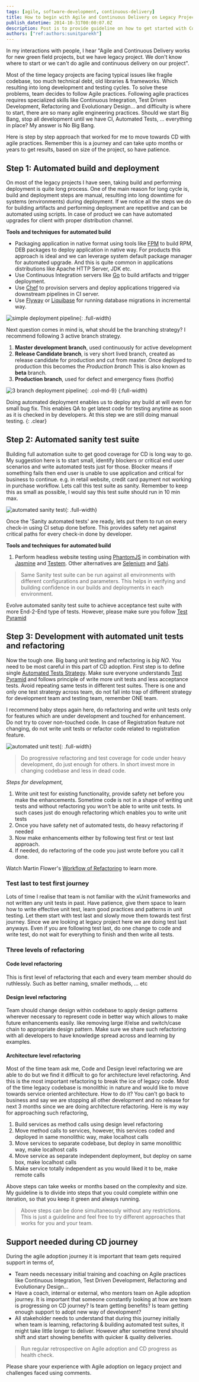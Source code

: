 ```yaml
---
tags: [agile, software-development, continuous-delivery]
title: How to begin with Agile and Continuous Delivery on Legacy Projects?
publish_datetime: 2014-10-31T00:00:07.0Z
description: Post is to provide guideline on how to get started with Continuous Delivery on Legacy Projects. "Agile and Continuous Delivery works for new green field projects, but we have legacy project. We don't to where to start or we can't do agile".
authors: ["ref:authors:sunitparekh"]
---
```


In my interactions with people, I hear "Agile and Continuous Delivery works for new green field projects, but we have legacy project. We don't know where to start or we can't do agile and continuous delivery on our project". 

Most of the time legacy projects are facing typical issues like fragile codebase, too much technical debt, old libraries &amp; frameworks. Which resulting into long development and testing cycles. To solve these problems, team decides to follow Agile practices. Following agile practices requires specialized skills like Continuous Integration, Test Driven Development, Refactoring and Evolutionary Design... and difficulty is where to start, there are so many agile engineering practices. Should we start Big Bang, stop all development until we have CI, Automated Tests, ... everything in place? My answer is No Big Bang.

Here is step by step approach that worked for me to move towards CD with agile practices. Remember this is a journey and can take upto months or years to get results, based on size of the project, so have patience.



## Step 1: Automated build and deployment

On most of the legacy projects I have seen, taking build and performing deployment is quite long process. One of the main reason for long cycle is, build and deployment steps are manual, resulting into long downtime for systems (environments) during deployment. If we notice all the steps we do for building artifacts and performing deployment are repetitive and can be automated using scripts. In case of product we can have automated upgrades for client with proper distribution channel.

**Tools and techniques for automated build**

- Packaging application in native format using tools like [FPM](https://github.com/jordansissel/fpm) to build RPM, DEB packages to deploy application in native way. For products this approach is ideal and we can leverage system default package manager for automated upgrade. And this is quite common in applications distributions like Apache HTTP Server, JDK etc. 
- Use Continuous Integration servers like [Go](http://www.go.cd/) to build artifacts and trigger deployment.
- Use [Chef](http://www.getchef.com/chef/) to provision servers and deploy applications triggered via downstream pipelines in CI server.
- Use [Flyway](http://flywaydb.org/) or [Liquibase](http://www.liquibase.org/) for running database migrations in incremental way.


![simple deployment pipeline](ref:images:posts/agile-continuous-delivery-on-legacy-projects/images/simple-pipeline.svg){: .full-width}


Next question comes in mind is, what should be the branching strategy? I recommend following 3 active branch strategy. 

1. **Master development branch**, used continuously for active development
2. **Release Candidate branch**, is very short lived branch, created as release candidate for production and cut from master. Once deployed to production this becomes the _Production branch_ This is also known as **beta** branch. 
3. **Production branch**, used for defect and emergency fixes (hotfix)



![3 branch deployment pipeline](ref:images:posts/agile-continuous-delivery-on-legacy-projects/images/3-branch-pipeline.svg){: .col-md-9}
{:full-width}


Doing automated deployment enables us to deploy any build at will even for small bug fix. This enables QA to get latest code for testing anytime as soon as it is checked in by developers. At this step we are still doing manual testing. 
{: .clear}

## Step 2: Automated sanity test suite

Building full automation suite to get good coverage for CD is long way to go. My suggestion here is to start small, identify blockers or critical end user scenarios and write automated tests just for those. Blocker means if something fails then end user is unable to use application and critical for business to continue. e.g. in retail website, credit card payment not working in purchase workflow. Lets call this test suite as sanity. Remember to keep this as small as possible, I would say this test suite should run in 10 min max. 
  
![automated sanity test](ref:images:posts/agile-continuous-delivery-on-legacy-projects/images/automated-sanity-test.svg){: .full-width}
  
Once the 'Sanity automated tests' are ready, lets put them to run on every check-in using CI setup done before. This provides safety net against critical paths for every check-in done by developer.  

**Tools and techniques for automated build**

1. Perform headless website testing using [PhantomJS](http://phantomjs.org/headless-testing.html) in combination with [Jasmine](http://jasmine.github.io/) and [Testem](https://github.com/airportyh/testem). Other alternatives are [Selenium](http://docs.seleniumhq.org/) and [Sahi](http://sahi.co.in/sahi-open-source/).

 
> Same Sanity test suite can be run against all environments with different configurations and parameters. This helps in verifying and building confidence in our builds and deployments in each environment.  

Evolve automated sanity test suite to achieve acceptance test suite with more End-2-End type of tests. However, please make sure you follow [Test Pyramid](http://martinfowler.com/bliki/TestPyramid.html) 
 
## Step 3: Development with automated unit tests and refactoring 

Now the tough one. Big bang unit testing and refactoring is *big NO*. You need to be most careful in this part of CD adoption. First step is to define single [Automated Tests Strategy](). Make sure everyone understands [Test Pyramid](http://martinfowler.com/bliki/TestPyramid.html) and follows principle of write more unit tests and less acceptance tests. Avoid repeating same tests in different test suites. There is one and only one test stratergy across team, do not fall into trap of different strategy for development team and testing team, remember ONE team.    

I recommend baby steps again here, do refactoring and write unit tests only for features which are under development and touched for enhancement. Do not try to cover non-touched code. In case of Registration feature not changing, do not write unit tests or refactor code related to registration feature. 

![automated unit test](ref:images:posts/agile-continuous-delivery-on-legacy-projects/images/automated-unit-test.svg){: .full-width}

> Do progressive refactoring and test coverage for code under heavy development, do just enough for others. In short invest more in changing codebase and less in dead code.  

*Steps for development,*

1. Write unit test for existing functionality, provide safety net before you make the enhancements. Sometime code is not in a shape of writing unit tests and without refactoring you won't be able to write unit tests. In such cases just do enough refactoring which enables you to write unit tests
3. Once you have safety net of automated tests, do heavy refactoring if needed 
4. Now make enhancements either by following test first or test last approach.
5. If needed, do refactoring of the code you just wrote before you call it done.

Watch Martin Flower's [Workflow of Refactoring](https://www.youtube.com/watch?v=vqEg37e4Mkw) to learn more.
 
### Test last to test first journey

Lots of time I realise that team is not familiar with the xUnit frameworks and not written any unit tests in past. Have patience, give them space to learn how to write effective unit test, learn good practices and patterns in unit testing. Let them start with test last and slowly move them towards test first journey. Since we are looking at legacy project here we are doing test last anyways. Even if you are following test last, do one change to code and write test, do not wait for everything to finish and then write all tests.

### Three levels of refactoring

#### Code level refactoring

This is first level of refactoring that each and every team member should do ruthlessly. Such as better naming, smaller methods, ... etc 
 
#### Design level refactoring

Team should change design within codebase to apply design patterns wherever necessary to represent code in better way which allows to make future enhancements easily. like removing large if/else and switch/case chain to appropriate design pattern. Make sure we share such refactoring with all developers to have knowledge spread across and learning by examples.
 
#### Architecture level refactoring

Most of the time team ask me, Code and Design level refactoring we are able to do but we find it difficult to go for architecture level refactoring. And this is the most important refactoring to break the ice of legacy code. Most of the time legacy codebase is monolithic in nature and would like to move towards service oriented architecture. How to do it? You can't go back to business and say we are stopping all other development and no release for next 3 months since we are doing architecture refactoring. Here is my way for approaching such refactoring, 
  
1. Build services as method calls using design level refactoring
2. Move method calls to services, however, this services coded and deployed in same monolithic way, make localhost calls 
3. Move services to separate codebase, but deploy in same monolithic way, make localhost calls
4. Move service as separate independent deployment, but deploy on same box, make localhost calls
5. Make service totally independent as you would liked it to be, make remote calls

Above steps can take weeks or months based on the complexity and size. My guideline is to divide into steps that you could complete within one iteration, so that you keep it green and always running.

> Above steps can be done simultaneously without any restrictions. This is just a guideline and feel free to try different approaches that works for you and your team.

## Support needed during CD journey

During the agile adoption journey it is important that team gets required support in terms of,

- Team needs necessary initial training and coaching on Agile practices like Continuous Integration, Test Driven Development, Refactoring and Evolutionary Design...
- Have a coach, internal or external, who mentors team on Agile adoption journey. It is important that someone constantly looking at how are team is progressing on CD journey? Is team getting benefits? Is team getting enough support to adopt new way of development?
- All stakeholder needs to understand that during this journey initially when team is learning, refactoring & building automated test suites, it might take little longer to deliver. However after sometime trend should shift and start showing benefits with quicker & quality deliveries.

> Run regular retrospective on Agile adoption and CD progress as health check.

Please share your experience with Agile adoption on legacy project and challenges faced using comments.
   




